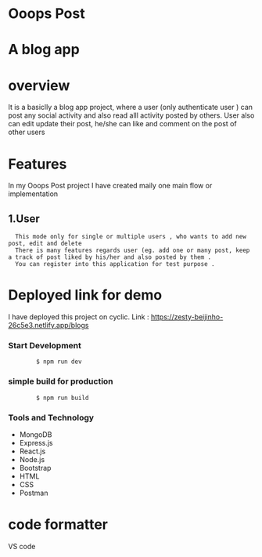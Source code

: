 # Ooops Post
# A blog app 
# overview
It is a basiclly a blog app project, where a user (only authenticate user ) can post any social activity and also read alll activity posted by others.
User also can edit update their post, he/she can like and comment on the post of other users
# Features
In my Ooops Post project I have created maily one main flow or implementation
## 1.User
      This mode only for single or multiple users , who wants to add new post, edit and delete  
      There is many features regards user (eg. add one or many post, keep a track of post liked by his/her and also posted by them .
      You can register into this application for test purpose .
# Deployed link for demo
I have deployed this project on cyclic.
Link : https://zesty-beijinho-26c5e3.netlify.app/blogs

### Start Development
            $ npm run dev

### simple build for production
            $ npm run build

### Tools and Technology

- MongoDB
- Express.js
- React.js
- Node.js
- Bootstrap
- HTML
- CSS
- Postman

# code formatter 
 VS code
